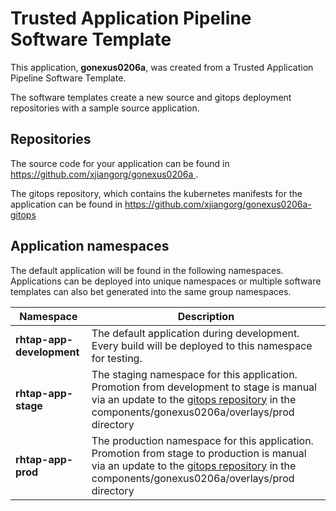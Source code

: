 # Trusted Application Pipeline Software Template

This application, **gonexus0206a**, was created from a Trusted Application Pipeline Software Template.

The software templates create a new source and gitops deployment repositories with a sample source application. 

## Repositories

The source code for your application can be found in [https://github.com/xjiangorg/gonexus0206a ](https://github.com/xjiangorg/gonexus0206a ).
 
The gitops repository, which contains the kubernetes manifests for the application can be found in 
[https://github.com/xjiangorg/gonexus0206a-gitops ](https://github.com/xjiangorg/gonexus0206a-gitops ) 

## Application namespaces 

The default application will be found in the following namespaces. Applications can be deployed into unique namespaces or multiple software templates can also bet generated into the same group namespaces.  

|  Namespace   |  Description   |  
| -------- | -------- |   
| **rhtap-app-development** | The default application during development. Every build will be deployed to this namespace for testing. | 
| **rhtap-app-stage** | The staging namespace for this application. Promotion from development to stage is manual via an update to the [gitops repository](https://github.com/xjiangorg/gonexus0206a-gitops ) in the components/gonexus0206a/overlays/prod directory |  
| **rhtap-app-prod** | The production namespace for this application. Promotion from stage to production is manual via an update to the [gitops repository](https://github.com/xjiangorg/gonexus0206a-gitops ) in the components/gonexus0206a/overlays/prod directory | 